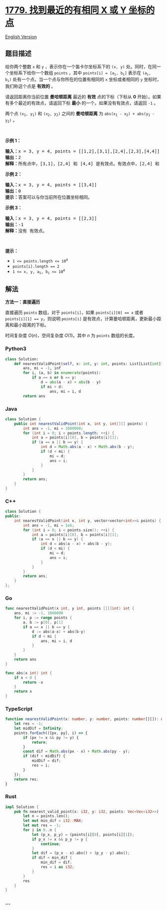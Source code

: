 # [1779. 找到最近的有相同 X 或 Y 坐标的点](https://leetcode.cn/problems/find-nearest-point-that-has-the-same-x-or-y-coordinate)

[English Version](/solution/1700-1799/1779.Find%20Nearest%20Point%20That%20Has%20the%20Same%20X%20or%20Y%20Coordinate/README_EN.md)

## 题目描述

<!-- 这里写题目描述 -->

<p>给你两个整数&nbsp;<code>x</code> 和&nbsp;<code>y</code>&nbsp;，表示你在一个笛卡尔坐标系下的&nbsp;<code>(x, y)</code>&nbsp;处。同时，在同一个坐标系下给你一个数组&nbsp;<code>points</code>&nbsp;，其中&nbsp;<code>points[i] = [a<sub>i</sub>, b<sub>i</sub>]</code>&nbsp;表示在&nbsp;<code>(a<sub>i</sub>, b<sub>i</sub>)</code>&nbsp;处有一个点。当一个点与你所在的位置有相同的 <code>x</code> 坐标或者相同的 <code>y</code> 坐标时，我们称这个点是 <b>有效的</b>&nbsp;。</p>

<p>请返回距离你当前位置&nbsp;<strong>曼哈顿距离</strong>&nbsp;最近的&nbsp;<strong>有效</strong>&nbsp;点的下标（下标从 <strong>0</strong> 开始）。如果有多个最近的有效点，请返回下标&nbsp;<strong>最小</strong>&nbsp;的一个。如果没有有效点，请返回&nbsp;<code>-1</code>&nbsp;。</p>

<p>两个点 <code>(x<sub>1</sub>, y<sub>1</sub>)</code>&nbsp;和 <code>(x<sub>2</sub>, y<sub>2</sub>)</code>&nbsp;之间的 <strong>曼哈顿距离</strong>&nbsp;为&nbsp;<code>abs(x<sub>1</sub> - x<sub>2</sub>) + abs(y<sub>1</sub> - y<sub>2</sub>)</code>&nbsp;。</p>

<p>&nbsp;</p>

<p><strong>示例 1：</strong></p>

<pre>
<b>输入：</b>x = 3, y = 4, points = [[1,2],[3,1],[2,4],[2,3],[4,4]]
<b>输出：</b>2
<b>解释：</b>所有点中，[3,1]，[2,4] 和 [4,4] 是有效点。有效点中，[2,4] 和 [4,4] 距离你当前位置的曼哈顿距离最小，都为 1 。[2,4] 的下标最小，所以返回 2 。</pre>

<p><strong>示例 2：</strong></p>

<pre>
<b>输入：</b>x = 3, y = 4, points = [[3,4]]
<b>输出：</b>0
<b>提示：</b>答案可以与你当前所在位置坐标相同。</pre>

<p><strong>示例 3：</strong></p>

<pre>
<b>输入：</b>x = 3, y = 4, points = [[2,3]]
<b>输出：</b>-1
<b>解释：</b>没有 有效点。</pre>

<p>&nbsp;</p>

<p><strong>提示：</strong></p>

<ul>
	<li><code>1 &lt;= points.length &lt;= 10<sup>4</sup></code></li>
	<li><code>points[i].length == 2</code></li>
	<li><code>1 &lt;= x, y, a<sub>i</sub>, b<sub>i</sub> &lt;= 10<sup>4</sup></code></li>
</ul>

## 解法

<!-- 这里可写通用的实现逻辑 -->

**方法一：直接遍历**

直接遍历 `points` 数组，对于 `points[i]`，如果 `points[i][0] == x` 或者 `points[i][1] == y`，则说明 `points[i]` 是有效点，计算曼哈顿距离，更新最小距离和最小距离的下标。

时间复杂度 $O(n)$，空间复杂度 $O(1)$。其中 $n$ 为 `points` 数组的长度。

<!-- tabs:start -->

### **Python3**

<!-- 这里可写当前语言的特殊实现逻辑 -->

```python
class Solution:
    def nearestValidPoint(self, x: int, y: int, points: List[List[int]]) -> int:
        ans, mi = -1, inf
        for i, (a, b) in enumerate(points):
            if a == x or b == y:
                d = abs(a - x) + abs(b - y)
                if mi > d:
                    ans, mi = i, d
        return ans
```

### **Java**

<!-- 这里可写当前语言的特殊实现逻辑 -->

```java
class Solution {
    public int nearestValidPoint(int x, int y, int[][] points) {
        int ans = -1, mi = 1000000;
        for (int i = 0; i < points.length; ++i) {
            int a = points[i][0], b = points[i][1];
            if (a == x || b == y) {
                int d = Math.abs(a - x) + Math.abs(b - y);
                if (d < mi) {
                    mi = d;
                    ans = i;
                }
            }
        }
        return ans;
    }
}
```

### **C++**

```cpp
class Solution {
public:
    int nearestValidPoint(int x, int y, vector<vector<int>>& points) {
        int ans = -1, mi = 1e6;
        for (int i = 0; i < points.size(); ++i) {
            int a = points[i][0], b = points[i][1];
            if (a == x || b == y) {
                int d = abs(a - x) + abs(b - y);
                if (d < mi) {
                    mi = d;
                    ans = i;
                }
            }
        }
        return ans;
    }
};
```

### **Go**

```go
func nearestValidPoint(x int, y int, points [][]int) int {
	ans, mi := -1, 1000000
	for i, p := range points {
		a, b := p[0], p[1]
		if a == x || b == y {
			d := abs(a-x) + abs(b-y)
			if d < mi {
				ans, mi = i, d
			}
		}
	}
	return ans
}

func abs(x int) int {
	if x < 0 {
		return -x
	}
	return x
}
```

### **TypeScript**

```ts
function nearestValidPoint(x: number, y: number, points: number[][]): number {
    let res = -1;
    let midDif = Infinity;
    points.forEach(([px, py], i) => {
        if (px != x && py != y) {
            return;
        }
        const dif = Math.abs(px - x) + Math.abs(py - y);
        if (dif < midDif) {
            midDif = dif;
            res = i;
        }
    });
    return res;
}
```

### **Rust**

```rust
impl Solution {
    pub fn nearest_valid_point(x: i32, y: i32, points: Vec<Vec<i32>>) -> i32 {
        let n = points.len();
        let mut min_dif = i32::MAX;
        let mut res = -1;
        for i in 0..n {
            let (p_x, p_y) = (points[i][0], points[i][1]);
            if p_x != x && p_y != y {
                continue;
            }
            let dif = (p_x - x).abs() + (p_y - y).abs();
            if dif < min_dif {
                min_dif = dif;
                res = i as i32;
            }
        }
        res
    }
}
```

### **...**

```

```

<!-- tabs:end -->
